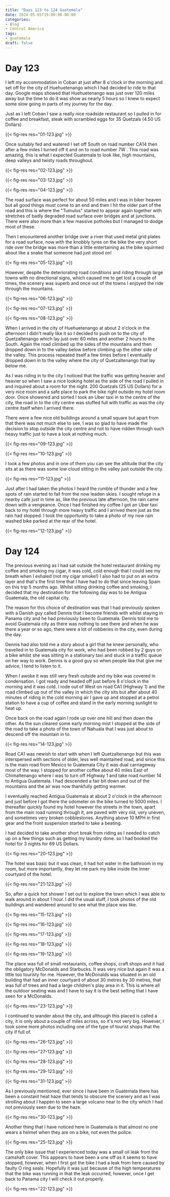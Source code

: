 ```yaml
---
title: "Days 123 to 124 Guatemala"
date: 2024-05-05T19:00:00-00:00
categories:
- Blog
- Central America
tags:
- guatemala
draft: false
---
```


# Day 123

I left my accommodation in Coban at just after 8 o'clock in the morning and set off for the city of Huehuetenango which I had decided to ride to that day. Google maps showed that Huehuetenango was just over 120 miles away but the time to do it was show as nearly 5 hours so I knew to expect some slow going in parts of my journey for the day.

Just as I left Coban I saw a really nice roadside restaurant so I pulled in for coffee and breakfast, steak with scrambled eggs for 35 Quetzals (4.50 US Dollars)

{{< fig-res res="01-123.jpg" >}}

<!--more-->

Once suitably fed and watered I set off South on road number CA14 then after a few miles I turned off it and on to road number 7W . This road was amazing, this is what I expected Guatemala to look like, high mountains, deep valleys and twisty roads throughout. 

{{< fig-res res="02-123.jpg" >}}

{{< fig-res res="03-123.jpg" >}}

{{< fig-res res="04-123.jpg" >}}

The road surface was perfect for about 50 miles and I was in biker heaven but all good things must come to an end and then I hit the older part of the road and this is where the "Tumulos" started to appear again together with stretches of badly degraded road surface over bridges and at junctions. There were also more than a few massive potholes but I managed to dodge most of these.

Then I encountered another bridge over a river that used metal grid plates for a road surface, now with the knobbly tyres on the bike the very short ride over the bridge was more than a little entertaining as the bike squirmed about like a snake that someone had just stood on!

{{< fig-res res="05-123.jpg" >}}

However, despite the deteriorating road conditions and riding through large towns with no directional signs, which caused me to get lost a couple of times, the scenery was superb and once out of the towns I enjoyed the ride through the mountains.

{{< fig-res res="06-123.jpg" >}}

{{< fig-res res="07-123.jpg" >}}

{{< fig-res res="08-123.jpg" >}}

When I arrived in the city of Huehuetenango at about 2 o'clock in the afternoon I didn't really like it so I decided to push on to the city of Quetzaltenango which lay just over 60 miles and another 2 hours to the South. Again the road climbed up the sides of the mountains and then dropped down in to the valley below before climbing up the other side of the valley. This process repeated itself a few times before I eventually dropped down in to the valley where the city of Quetzaltenango that lay below me. 

As I was riding in to the city I noticed that the traffic was getting heavier and heavier so when I saw a nice looking hotel as the side of the road I pulled in and inquired about a room for the night. 200 Quetzals (25 US Dollars) for a very nice room and a safe place to park the bike right outside my hotel room door. Once showered and sorted I took an Uber taxi in to the centre of the city, the road in to the city centre was stuffed full with traffic as was the city centre itself when I arrived there.

There were a few nice old buildings around a small square but apart from that there was not much else to see, I was so glad to have made the decision to stop outside the city centre and not to have ridden through such heavy traffic just to have a look at nothing much.

{{< fig-res res="09-123.jpg" >}}

{{< fig-res res="10-123.jpg" >}}

I took a few photos and in one of them you can see the altitude that the city sits at as there was some low cloud sitting in the valley just outside the city.

{{< fig-res res="11-123.jpg" >}}

Just after I had taken the photos I heard the rumble of thunder and a few spots of rain started to fall from the now leaden skies. I sought refuge in a nearby cafe just in time as, like the previous late afternoon, the rain came down with a vengeance. Once I had finished my coffee I got an Uber taxi back to my hotel through more heavy traffic and I arrived there just as the rain had stopped. I took the opportunity to take a photo of my now rain washed bike parked at the rear of the hotel.

{{< fig-res res="12-123.jpg" >}}

# Day 124

The previous evening as I had sat outside the hotel restaurant drinking my coffee and smoking my cigar, it was cold, cold enough that I could see my breath when I exhaled (not my cigar smoke!) I also had to put on an extra layer and that's the first time that I have had to do that since leaving Spain on this trip 5 months ago. Whilst sitting drinking coffee and smoking, I decided that my destination for the following day was to be Antigua Guatemala, the old capital city.

The reason for this choice of destination was that I had previously spoken with a Danish guy called Dennis that I become friends with whilst staying in Panama city and he had previously been to Guatemala. Dennis told me to avoid Guatemala city as there was nothing to see there and when he was there a year or so ago, there were a lot of robberies in the city, even during the day. 

Dennis had also told me a story about a girl that he knew personally, who travelled in to Guatemala city for work, who had been robbed by 2 guys on a bike whilst she was sitting in a stationary taxi and stuck in a traffic queue on her way to work. Dennis is a good guy so when people like that give me advice, I tend to listen to it.

When I awoke it was still very fresh outside and my bike was covered in condensation. I got ready and headed off just before 8 o'clock in the morning and it was cold. I rode out of  West on road CA1 (Highway 1) and the road climbed up out of the valley in which the city sits but after about 40 minutes of riding in the cold morning air I gave up and stopped at a petrol station to have a cup of coffee and stand in the early morning sunlight to heat up.

Once back on the road again I rode up over one hill and then down the other. As the sun cleared some early morning mist I stopped at the side of the road to take a photo of the town of Nahuala that I was just about to descend off the mountain in to. 

{{< fig-res res="14-123.jpg" >}}

Road CA1 was newish to start with when I left Quetzaltenango but this was interspersed with sections of older, less well maintained road, and since this is the main road from Mexico to Guatemala City it was dual carriageway most of the way. I stopped for another coffee about 40 miles East of Chimaltenango where I was to turn off Highway 1 and take road number 14 to Antigua Guatemala. I had descended a fair bit down and out of the mountains and the air was now thankfully getting warmer.

I eventually reached Antigua Guatemala at about 2 o'clock in the afternoon and just before I got there the odometer on the bike turned to 5000 miles. I thereafter quickly found my hotel however the streets in the town, apart from the main road running through it, are paved with very old, very uneven, and sometimes very broken cobblestones. Anything above 10 MPH in first gear and the front suspension started to take a beating. 

I had decided to take another short break from riding as I needed to catch up on a few things such as getting my laundry done. so I had booked the hotel for 3 nights for 69 US Dollars. 

{{< fig-res res="20-123.jpg" >}}

The hotel was basic but it was clean, it had hot water in the bathroom in my room, but more importantly, they let me park my bike inside the inner courtyard of the hotel.

{{< fig-res res="21-123.jpg" >}}

So, after a quick hot shower I set out to explore the town which I was able to walk around in about 1 hour. I did the usual stuff, I took photos of the old buildings and wandered around to see what the place was like.


{{< fig-res res="15-123.jpg" >}}


{{< fig-res res="16-123.jpg" >}}


{{< fig-res res="17-123.jpg" >}}


{{< fig-res res="18-123.jpg" >}}


{{< fig-res res="19-123.jpg" >}}

The place was full of small restaurants, coffee shops, craft shops and it had the obligatory McDonalds and Starbucks. It was very nice but again it was a little too touristy for me. However, the McDonalds was situated in an old building that had an inner courtyard of about 30 metres by 30 metres, that was full of trees and had a large children's play area in it. This is where all the outdoor seating was and I have to say it is the best setting that I have seen for a McDonalds.

{{< fig-res res="23-123.jpg" >}}

I continued to wander about the city, and although this placed is called a city, it is only about a couple of miles across, so it's not very big. However, I took some more photos including one of the type of tourist shops that the city if full of.

{{< fig-res res="26-123.jpg" >}}

{{< fig-res res="27-123.jpg" >}}

{{< fig-res res="28-123.jpg" >}}

{{< fig-res res="29-123.jpg" >}}

{{< fig-res res="31-123.jpg" >}}

As I previously mentioned, ever since I have been in Guatemala there has been a constant heat haze that tends to obscure the scenery and as I was strolling about I happen to seen a large volcano near to the city which I had not previously seen due to the haze. 

{{< fig-res res="30-123.jpg" >}}

Another thing that I have noticed here in Guatemala is that almost no one wears a helmet when they are on a bike, not even the police.

{{< fig-res res="25-123.jpg" >}}

The only bike issue that I experienced today was a small oil leak from the camshaft cover. This appears to have been a one off as it seems to have stopped, however, when I first got the bike I had a leak from here caused by faulty O ring seals. Hopefully it was just because of the high temperatures that the bike was running in that the leak occurred, however, once I get back to Panama city I will check it out properly.

{{< fig-res res="22-123.jpg" >}}